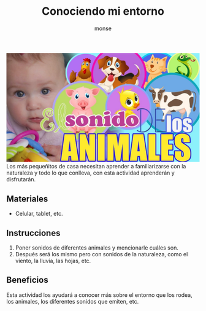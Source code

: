 ﻿---
layout: post
title:  "Conociendo mi entorno"
tags: [naturalista]
categories: [bebes, actividad]
author: monse
image: /assets/posts/2020-08-04-animales.jpeg
hidden: true
---
![Actividad de animales](/assets/posts/2020-08-04-animales.jpeg)<br/>
Los más pequeñitos de casa necesitan aprender a familiarizarse con la naturaleza y todo lo que conlleva, con esta actividad aprenderán y disfrutarán. 

## Materiales 
- Celular, tablet, etc. 

## Instrucciones
1. Poner sonidos de diferentes animales y mencionarle cuáles son.
2. Después será los mismo pero con sonidos de la naturaleza, como el viento, la lluvia, las hojas, etc. 

## Beneficios
Esta actividad los ayudará a conocer más sobre el entorno que los rodea, los animales, los diferentes sonidos que emiten, etc. 